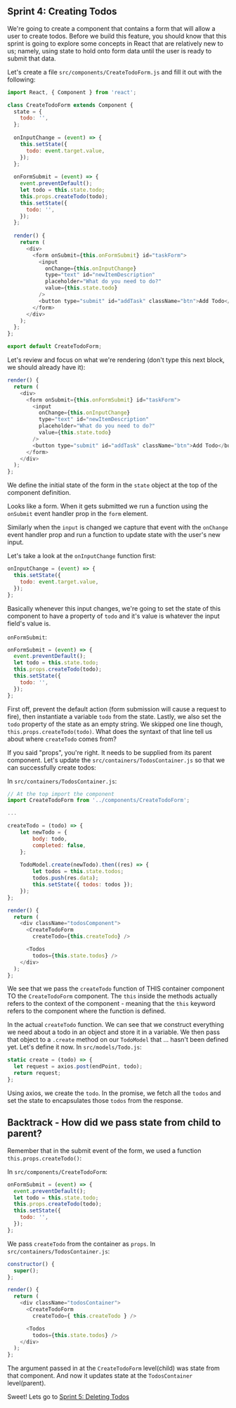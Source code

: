 ## Sprint 4: Creating Todos
We're going to create a component that contains a form that will allow a user to create todos. Before we build this feature, you should know that this sprint is going to explore some concepts in React that are relatively new to us; namely, using state to hold onto form data until the user is ready to submit that data.

Let's create a file `src/components/CreateTodoForm.js` and fill it out with the following:

```js
import React, { Component } from 'react';

class CreateTodoForm extends Component {
  state = {
    todo: '',
  };
  
  onInputChange = (event) => {
    this.setState({
      todo: event.target.value,
    });
  };
  
  onFormSubmit = (event) => {
    event.preventDefault();
    let todo = this.state.todo;
    this.props.createTodo(todo);
    this.setState({
      todo: '',
    });
  };
  
  render() {
    return (
      <div>
        <form onSubmit={this.onFormSubmit} id="taskForm">
          <input  
            onChange={this.onInputChange} 
            type="text" id="newItemDescription" 
            placeholder="What do you need to do?" 
            value={this.state.todo}
          />
          <button type="submit" id="addTask" className="btn">Add Todo</button>
        </form>
      </div>
    );
  };
};

export default CreateTodoForm;
```

Let's review and focus on what we're rendering (don't type this next block, we should already have it):

```js
render() {
  return (
    <div>
      <form onSubmit={this.onFormSubmit} id="taskForm">
        <input  
          onChange={this.onInputChange} 
          type="text" id="newItemDescription" 
          placeholder="What do you need to do?" 
          value={this.state.todo}
        />
        <button type="submit" id="addTask" className="btn">Add Todo</button>
      </form>
    </div>
  );
};
```

We define the initial state of the form in the `state` object at the top of the component definition.

Looks like a form. When it gets submitted we run a function using the `onSubmit` event handler prop in the `form` element.

Similarly when the `input` is changed we capture that event with the `onChange` event handler prop and run a function to update state with the user's new input.


Let's take a look at the `onInputChange` function first:

```js
onInputChange = (event) => {
  this.setState({
    todo: event.target.value,
  });
};
```

Basically whenever this input changes, we're going to set the state of this component to have a property of `todo` and it's value is whatever the input field's value is.

`onFormSubmit`:

```js
onFormSubmit = (event) => {
  event.preventDefault();
  let todo = this.state.todo;
  this.props.createTodo(todo);
  this.setState({
    todo: '',
  });
};
```

First off, prevent the default action (form submission will cause a request to fire), then instantiate a variable `todo` from the state. Lastly, we also set the `todo` property of the state as an empty string. We skipped one line though, `this.props.createTodo(todo)`. What does the syntaxt of that line tell us about where `createTodo` comes from?

If you said "props", you're right. It needs to be supplied from its parent component. Let's update the `src/containers/TodosContainer.js` so that we can successfully create todos:

In `src/containers/TodosContainer.js`:  

```js
// At the top import the component
import CreateTodoForm from '../components/CreateTodoForm';

...

createTodo = (todo) => {
    let newTodo = {
        body: todo,
        completed: false,
    };
    
    TodoModel.create(newTodo).then((res) => {
        let todos = this.state.todos;
        todos.push(res.data);
        this.setState({ todos: todos });
    });
};

render() {
  return (
    <div className="todosComponent">
      <CreateTodoForm
        createTodo={this.createTodo} />

      <Todos
        todos={this.state.todos} />
    </div>
  );
};
```

We see that we pass the `createTodo` function of THIS container component TO the `CreateTodoForm` component.  The `this` inside the methods actually refers to the context of the component - meaning that the `this` keyword refers to the component where the function is defined. 

In the actual `createTodo` function. We can see that we construct everything we need about a todo in an object and store it in a variable. We then pass that object to a `.create` method on our `TodoModel` that ... hasn't been defined yet. Let's define it now. In `src/models/Todo.js`:

```js
static create = (todo) => {
  let request = axios.post(endPoint, todo);
  return request;
};
```

Using axios, we create the `todo`. In the promise, we fetch all the `todos` and set the state to encapsulates those `todos` from the response.

## Backtrack - How did we pass state from child to parent?

Remember that in the submit event of the form, we used a function `this.props.createTodo()`:

In `src/components/CreateTodoForm`:

```js
onFormSubmit = (event) => {
  event.preventDefault();
  let todo = this.state.todo;
  this.props.createTodo(todo);
  this.setState({
    todo: '',
  });
};
```

We pass `createTodo` from the container as `props`. In `src/containers/TodosContainer.js`:

```js
constructor() {
  super(); 
};

render() {
  return (
    <div className="todosContainer">
      <CreateTodoForm
        createTodo={ this.createTodo } />

      <Todos
        todos={this.state.todos} />
    </div>
  );
};
```

The argument passed in at the `CreateTodoForm` level(child) was state from that component. And now it updates state at the `TodosContainer` level(parent).

Sweet! Lets go to [Sprint 5: Deleting Todos](Sprint5.md)
